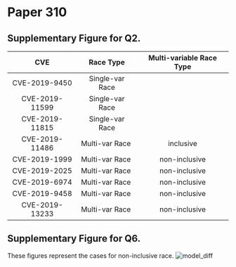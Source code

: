 # Paper 310

## Supplementary Figure for Q2. 

|CVE | Race Type | Multi-variable Race Type |
|:---:|:---:|:---:|
|CVE-2019-9450	|Single-var Race	||
|CVE-2019-11599	|Single-var Race	||
|CVE-2019-11815	|Single-var Race	||
|CVE-2019-11486	|Multi-var Race 	|inclusive|
|CVE-2019-1999	|Multi-var Race 	|non-inclusive|
|CVE-2019-2025	|Multi-var Race 	|non-inclusive|
|CVE-2019-6974	|Multi-var Race 	|non-inclusive|
|CVE-2019-9458	|Multi-var Race 	|non-inclusive|
|CVE-2019-13233	|Multi-var Race 	|non-inclusive|
## Supplementary Figure for Q6. 
These figures represent the cases for non-inclusive race.
![model_diff](https://user-images.githubusercontent.com/62744039/77764490-12b1fa00-7080-11ea-9bcd-d1cf9d15159a.png)
